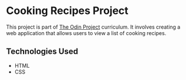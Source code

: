 # Cooking Recipes Project

This project is part of [The Odin Project](https://www.theodinproject.com/) curriculum. It involves creating a web application that allows users to view a list of cooking recipes.

## Technologies Used

- HTML
- CSS
